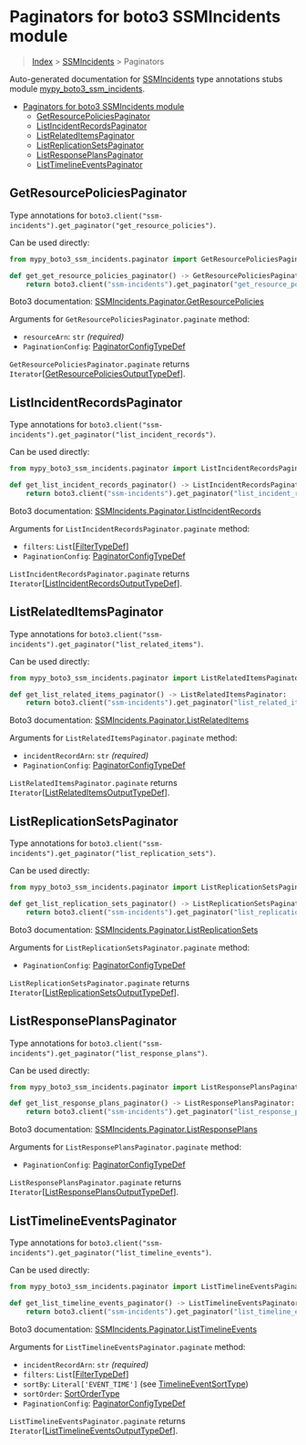 # Paginators for boto3 SSMIncidents module

> [Index](..) > [SSMIncidents](.) > Paginators

Auto-generated documentation for
[SSMIncidents](https://boto3.amazonaws.com/v1/documentation/api/latest/reference/services/ssm-incidents.html#SSMIncidents)
type annotations stubs module
[mypy_boto3_ssm_incidents](https://pypi.org/project/mypy-boto3-ssm-incidents/).

- [Paginators for boto3 SSMIncidents module](#paginators-for-boto3-ssmincidents-module)
  - [GetResourcePoliciesPaginator](#getresourcepoliciespaginator)
  - [ListIncidentRecordsPaginator](#listincidentrecordspaginator)
  - [ListRelatedItemsPaginator](#listrelateditemspaginator)
  - [ListReplicationSetsPaginator](#listreplicationsetspaginator)
  - [ListResponsePlansPaginator](#listresponseplanspaginator)
  - [ListTimelineEventsPaginator](#listtimelineeventspaginator)

## GetResourcePoliciesPaginator

Type annotations for
`boto3.client("ssm-incidents").get_paginator("get_resource_policies")`.

Can be used directly:

```python
from mypy_boto3_ssm_incidents.paginator import GetResourcePoliciesPaginator

def get_get_resource_policies_paginator() -> GetResourcePoliciesPaginator:
    return boto3.client("ssm-incidents").get_paginator("get_resource_policies")
```

Boto3 documentation:
[SSMIncidents.Paginator.GetResourcePolicies](https://boto3.amazonaws.com/v1/documentation/api/latest/reference/services/ssm-incidents.html#SSMIncidents.Paginator.GetResourcePolicies)

Arguments for `GetResourcePoliciesPaginator.paginate` method:

- `resourceArn`: `str` *(required)*
- `PaginationConfig`:
  [PaginatorConfigTypeDef](./type_defs.md#paginatorconfigtypedef)

`GetResourcePoliciesPaginator.paginate` returns
`Iterator`\[[GetResourcePoliciesOutputTypeDef](./type_defs.md#getresourcepoliciesoutputtypedef)\].

## ListIncidentRecordsPaginator

Type annotations for
`boto3.client("ssm-incidents").get_paginator("list_incident_records")`.

Can be used directly:

```python
from mypy_boto3_ssm_incidents.paginator import ListIncidentRecordsPaginator

def get_list_incident_records_paginator() -> ListIncidentRecordsPaginator:
    return boto3.client("ssm-incidents").get_paginator("list_incident_records")
```

Boto3 documentation:
[SSMIncidents.Paginator.ListIncidentRecords](https://boto3.amazonaws.com/v1/documentation/api/latest/reference/services/ssm-incidents.html#SSMIncidents.Paginator.ListIncidentRecords)

Arguments for `ListIncidentRecordsPaginator.paginate` method:

- `filters`: `List`\[[FilterTypeDef](./type_defs.md#filtertypedef)\]
- `PaginationConfig`:
  [PaginatorConfigTypeDef](./type_defs.md#paginatorconfigtypedef)

`ListIncidentRecordsPaginator.paginate` returns
`Iterator`\[[ListIncidentRecordsOutputTypeDef](./type_defs.md#listincidentrecordsoutputtypedef)\].

## ListRelatedItemsPaginator

Type annotations for
`boto3.client("ssm-incidents").get_paginator("list_related_items")`.

Can be used directly:

```python
from mypy_boto3_ssm_incidents.paginator import ListRelatedItemsPaginator

def get_list_related_items_paginator() -> ListRelatedItemsPaginator:
    return boto3.client("ssm-incidents").get_paginator("list_related_items")
```

Boto3 documentation:
[SSMIncidents.Paginator.ListRelatedItems](https://boto3.amazonaws.com/v1/documentation/api/latest/reference/services/ssm-incidents.html#SSMIncidents.Paginator.ListRelatedItems)

Arguments for `ListRelatedItemsPaginator.paginate` method:

- `incidentRecordArn`: `str` *(required)*
- `PaginationConfig`:
  [PaginatorConfigTypeDef](./type_defs.md#paginatorconfigtypedef)

`ListRelatedItemsPaginator.paginate` returns
`Iterator`\[[ListRelatedItemsOutputTypeDef](./type_defs.md#listrelateditemsoutputtypedef)\].

## ListReplicationSetsPaginator

Type annotations for
`boto3.client("ssm-incidents").get_paginator("list_replication_sets")`.

Can be used directly:

```python
from mypy_boto3_ssm_incidents.paginator import ListReplicationSetsPaginator

def get_list_replication_sets_paginator() -> ListReplicationSetsPaginator:
    return boto3.client("ssm-incidents").get_paginator("list_replication_sets")
```

Boto3 documentation:
[SSMIncidents.Paginator.ListReplicationSets](https://boto3.amazonaws.com/v1/documentation/api/latest/reference/services/ssm-incidents.html#SSMIncidents.Paginator.ListReplicationSets)

Arguments for `ListReplicationSetsPaginator.paginate` method:

- `PaginationConfig`:
  [PaginatorConfigTypeDef](./type_defs.md#paginatorconfigtypedef)

`ListReplicationSetsPaginator.paginate` returns
`Iterator`\[[ListReplicationSetsOutputTypeDef](./type_defs.md#listreplicationsetsoutputtypedef)\].

## ListResponsePlansPaginator

Type annotations for
`boto3.client("ssm-incidents").get_paginator("list_response_plans")`.

Can be used directly:

```python
from mypy_boto3_ssm_incidents.paginator import ListResponsePlansPaginator

def get_list_response_plans_paginator() -> ListResponsePlansPaginator:
    return boto3.client("ssm-incidents").get_paginator("list_response_plans")
```

Boto3 documentation:
[SSMIncidents.Paginator.ListResponsePlans](https://boto3.amazonaws.com/v1/documentation/api/latest/reference/services/ssm-incidents.html#SSMIncidents.Paginator.ListResponsePlans)

Arguments for `ListResponsePlansPaginator.paginate` method:

- `PaginationConfig`:
  [PaginatorConfigTypeDef](./type_defs.md#paginatorconfigtypedef)

`ListResponsePlansPaginator.paginate` returns
`Iterator`\[[ListResponsePlansOutputTypeDef](./type_defs.md#listresponseplansoutputtypedef)\].

## ListTimelineEventsPaginator

Type annotations for
`boto3.client("ssm-incidents").get_paginator("list_timeline_events")`.

Can be used directly:

```python
from mypy_boto3_ssm_incidents.paginator import ListTimelineEventsPaginator

def get_list_timeline_events_paginator() -> ListTimelineEventsPaginator:
    return boto3.client("ssm-incidents").get_paginator("list_timeline_events")
```

Boto3 documentation:
[SSMIncidents.Paginator.ListTimelineEvents](https://boto3.amazonaws.com/v1/documentation/api/latest/reference/services/ssm-incidents.html#SSMIncidents.Paginator.ListTimelineEvents)

Arguments for `ListTimelineEventsPaginator.paginate` method:

- `incidentRecordArn`: `str` *(required)*
- `filters`: `List`\[[FilterTypeDef](./type_defs.md#filtertypedef)\]
- `sortBy`: `Literal['EVENT_TIME']` (see
  [TimelineEventSortType](./literals.md#timelineeventsorttype))
- `sortOrder`: [SortOrderType](./literals.md#sortordertype)
- `PaginationConfig`:
  [PaginatorConfigTypeDef](./type_defs.md#paginatorconfigtypedef)

`ListTimelineEventsPaginator.paginate` returns
`Iterator`\[[ListTimelineEventsOutputTypeDef](./type_defs.md#listtimelineeventsoutputtypedef)\].
